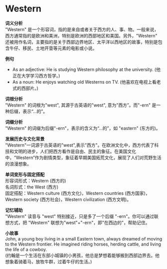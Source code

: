 # Western

**词义分析**  
"Western" 是一个形容词，指的是来自或者关于西方的人、事、物。一般来说，西方通常指的是欧洲和美洲，特别是欧洲的西部地区和美国。另外，"Western" 还被用作名词，主要指的是关于西部边界地区、太平洋以西地区的故事，特别是包含牛仔、移民、土地开垦等元素的电影或小说。

  

**例句**

  

*   As an adjective: He is studying Western philosophy at the university. (他正在大学学习西方哲学。)
*   As a noun: He enjoys watching old Westerns on TV. (他喜欢在电视上看老式的西部片。)

  

**词根分析**  
"Western" 的词根为"west", 其源于古英语的"west", 意为"西方”。而"-ern" 是一种后缀，表示“...的”。

  

**词缀分析**  
"Western" 的词缀为后缀"-ern"，表示的含义为“...的”，如 "eastern" (东方的)。

  

**发展历史与文化背景**  
"Western"一词源于古英语的"west",表示"西方"。在欧洲文化中，西方代表了科技和文明的进步，人们把西方看作是自由、民主的象征。在美国文化中，“Western”作为剧情类型，象征着早期美国拓荒文化，展现了人们对荒野生活的浪漫想象。

  

**单词变形与固定搭配**  
形容词形式：Western (西方的)  
名词形式：the West (西方)  
固定搭配：Western culture (西方文化)，Western countries (西方国家)，Western society (西方社会)，Western civilization (西方文明)。

  

**记忆辅助**  
"Western" 读音与 "west" 特别接近，只是多了一个后缀 "-ern"。你可以通过联想方式，把 "Western" 联想为"west"+"-ern"，即"在西边的"，帮助记住。

  

**小故事**  
John, a young boy living in a small Eastern town, always dreamed of moving to the Western frontier. He imagined riding horses, herding cattle, and living the life of a cowboy.  
(约翰是一个生活在东部小城镇的小男孩，他总是梦想着能够搬到西部边界去。他想象着骑着马，放牧牛群，过着牛仔的生活。)

